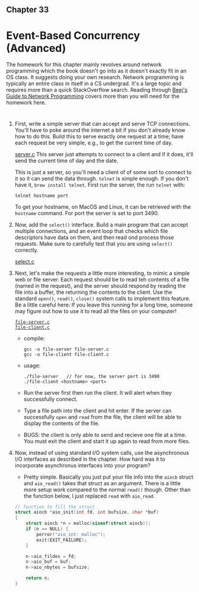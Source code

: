 ## Chapter 33
# Event-Based Concurrency (Advanced)

The homework for this chapter mainly revolves around network programming which the book doesn't go into as it doesn't exactly fit in an OS class. It suggests doing your own research. Network programming is typically an entire class in itself in a CS undergrad. It's a large topic and requires more than a quick StackOverflow search. Reading through [Beej's Guide to Network Programming](https://beej.us/guide/bgnet/pdf/bgnet_usl_c_1.pdf) covers more than you will need for the homework here.  

#

1. First, write a simple server that can accept and serve TCP connections. You'll have to poke around the internet a bit if you don't already know how to do this. Build this to serve exactly one request at a time; have each request be very simple, e.g., to get the current time of day.

    [server.c](https://github.com/breakthatbass/OStep/blob/main/chap33/server.c)
    This server just attempts to connect to a client and if it does, it'll send the current time of day and the date. 

    This is just a server, so you'll need a client of of some sort to connect to it so it can send the data through. `telnet` is simple enough. If you don't have it, `brew install telnet`. First run the server, the run `telnet` with:
    ```
    telnet hostname port
    ```
    To get your hostname, on MacOS and Linux, it can be retrieved with the `hostname` command. For port the server is set to port 3490. 

2. Now, add the `select()` interface. Build a main program that can accept multiple connections, and an event loop that checks which file descriptors have data on them, and then read ond process those requests. Make sure to carefully test that you are using `select()` correctly.

    [select.c](https://github.com/breakthatbass/OStep/blob/main/chap33/select.c)


3. Next, let's make the requests a little more interesting, to mimic a simple web or file server. Each request should be to read teh contents of a file (named in the request), and the server should respond by reading the file into a buffer, the returning the contents to the client. Use the standard `open()`, `read()`, `close()` system calls to implement this feature. Be a little careful here: If you leave this running for a long time, someone may figure out how to use it to read all the files on your computer!

    [`file-server.c`](https://github.com/breakthatbass/OStep/blob/main/chap33/file-server.c)  
    [`file-client.c`](https://github.com/breakthatbass/OStep/blob/main/chap33/file-client.c)  

    - compile:  
        ```
        gcc -o file-server file-server.c
        gcc -o file-client file-client.c
        ```
    - usage:
        ```
        ./file-server   // for now, the server port is 3490
        ./file-client <hostname> <port>
        ```
    - Run the server first then run the client. It will alert when they successfully connect. 
    
    - Type a file path into the client and hit enter. If the server can successfully `open` and `read` from the file, the client will be able to display the contents of the file.

    - BUGS: the client is only able to send and recieve one file at a time. You must exit the client and start it up again to read from more files.

4. Now, instead of using standard I/O system calls, use the asynchronous I/O interfaces as described in the chapter. How hard was it to incorporate asynchronus interfaces into your program?  

    - Pretty simple. Basically you just put your file info into the `aiocb` struct and `aio_read()` takes that struct as an argument. There is a little more setup work compared to the normal `read()` though.  Other than the function below, I just replaced `read` with `aio_read`.

    ```c
    // function to fill the struct
    struct aiocb *aio_init(int fd, int bufsize, char *buf)
    {
        struct aiocb *n = malloc(sizeof(struct aiocb));
        if (n == NULL) {
            perror("aio_int: malloc");
            exit(EXIT_FAILURE);
        }

        n->aio_fildes = fd;
        n->aio_buf = buf;
        n->aio_nbytes = bufsize;

        return n;
    }
    ```


